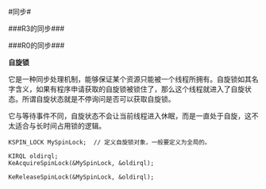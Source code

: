 #同步#

###R3的同步###



###R0的同步###

**自旋锁**

它是一种同步处理机制，能够保证某个资源只能被一个线程所拥有。自旋锁如其名字含义，如果有程序申请获取的自旋锁被锁住了，那么这个线程就进入了自旋状态。所谓自旋状态就是不停询问是否可以获取自旋锁。

它与等待事件不同，自旋状态不会让当前线程进入休眠，而是一直处于自旋，这不太适合与长时间占用锁的逻辑。


```
KSPIN_LOCK MySpinLock;  // 定义自旋锁对象，一般要定义为全局的。

KIRQL oldirql;
KeAcquireSpinLock(&MySpinLock, &oldirql);

KeReleaseSpinLock(&MySpinLock, &oldirql);
```
